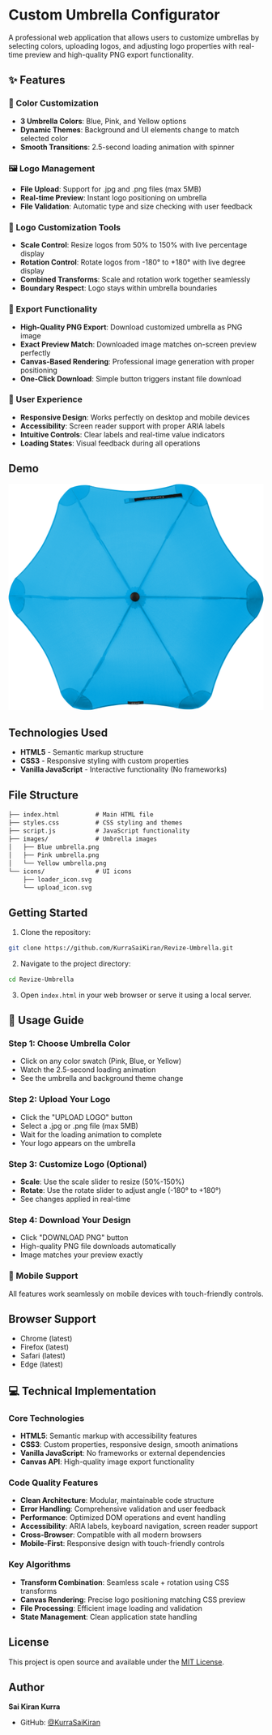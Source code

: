 # Custom Umbrella Configurator

A professional web application that allows users to customize umbrellas by selecting colors, uploading logos, and adjusting logo properties with real-time preview and high-quality PNG export functionality.

## ✨ Features

### 🎨 Color Customization
- **3 Umbrella Colors**: Blue, Pink, and Yellow options
- **Dynamic Themes**: Background and UI elements change to match selected color
- **Smooth Transitions**: 2.5-second loading animation with spinner

### 🖼️ Logo Management
- **File Upload**: Support for .jpg and .png files (max 5MB)
- **Real-time Preview**: Instant logo positioning on umbrella
- **File Validation**: Automatic type and size checking with user feedback

### 🔧 Logo Customization Tools
- **Scale Control**: Resize logos from 50% to 150% with live percentage display
- **Rotation Control**: Rotate logos from -180° to +180° with live degree display
- **Combined Transforms**: Scale and rotation work together seamlessly
- **Boundary Respect**: Logo stays within umbrella boundaries

### 💾 Export Functionality
- **High-Quality PNG Export**: Download customized umbrella as PNG image
- **Exact Preview Match**: Downloaded image matches on-screen preview perfectly
- **Canvas-Based Rendering**: Professional image generation with proper positioning
- **One-Click Download**: Simple button triggers instant file download

### 🎯 User Experience
- **Responsive Design**: Works perfectly on desktop and mobile devices
- **Accessibility**: Screen reader support with proper ARIA labels
- **Intuitive Controls**: Clear labels and real-time value indicators
- **Loading States**: Visual feedback during all operations

## Demo

![Umbrella Configurator Demo](images/Blue%20umbrella.png)

## Technologies Used

- **HTML5** - Semantic markup structure
- **CSS3** - Responsive styling with custom properties
- **Vanilla JavaScript** - Interactive functionality (No frameworks)

## File Structure

```
├── index.html          # Main HTML file
├── styles.css          # CSS styling and themes
├── script.js           # JavaScript functionality
├── images/             # Umbrella images
│   ├── Blue umbrella.png
│   ├── Pink umbrella.png
│   └── Yellow umbrella.png
└── icons/              # UI icons
    ├── loader_icon.svg
    └── upload_icon.svg
```

## Getting Started

1. Clone the repository:
```bash
git clone https://github.com/KurraSaiKiran/Revize-Umbrella.git
```

2. Navigate to the project directory:
```bash
cd Revize-Umbrella
```

3. Open `index.html` in your web browser or serve it using a local server.

## 🚀 Usage Guide

### Step 1: Choose Umbrella Color
- Click on any color swatch (Pink, Blue, or Yellow)
- Watch the 2.5-second loading animation
- See the umbrella and background theme change

### Step 2: Upload Your Logo
- Click the "UPLOAD LOGO" button
- Select a .jpg or .png file (max 5MB)
- Wait for the loading animation to complete
- Your logo appears on the umbrella

### Step 3: Customize Logo (Optional)
- **Scale**: Use the scale slider to resize (50%-150%)
- **Rotate**: Use the rotate slider to adjust angle (-180° to +180°)
- See changes applied in real-time

### Step 4: Download Your Design
- Click "DOWNLOAD PNG" button
- High-quality PNG file downloads automatically
- Image matches your preview exactly

### 📱 Mobile Support
All features work seamlessly on mobile devices with touch-friendly controls.

## Browser Support

- Chrome (latest)
- Firefox (latest)
- Safari (latest)
- Edge (latest)

## 💻 Technical Implementation

### Core Technologies
- **HTML5**: Semantic markup with accessibility features
- **CSS3**: Custom properties, responsive design, smooth animations
- **Vanilla JavaScript**: No frameworks or external dependencies
- **Canvas API**: High-quality image export functionality

### Code Quality Features
- **Clean Architecture**: Modular, maintainable code structure
- **Error Handling**: Comprehensive validation and user feedback
- **Performance**: Optimized DOM operations and event handling
- **Accessibility**: ARIA labels, keyboard navigation, screen reader support
- **Cross-Browser**: Compatible with all modern browsers
- **Mobile-First**: Responsive design with touch-friendly controls

### Key Algorithms
- **Transform Combination**: Seamless scale + rotation using CSS transforms
- **Canvas Rendering**: Precise logo positioning matching CSS preview
- **File Processing**: Efficient image loading and validation
- **State Management**: Clean application state handling

## License

This project is open source and available under the [MIT License](LICENSE).

## Author

**Sai Kiran Kurra**
- GitHub: [@KurraSaiKiran](https://github.com/KurraSaiKiran)